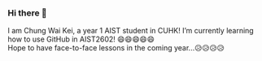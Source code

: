 ### Hi there 👋
I am Chung Wai Kei, a year 1 AIST student in CUHK! I’m currently learning how to use GitHub in AIST2602!
:smile::smile::smile::smile::smile:\
Hope to have face-to-face lessons in the coming year...:disappointed_relieved::disappointed_relieved::disappointed_relieved::disappointed_relieved:

<!--
**wk-chung/wk-chung** is a ✨ _special_ ✨ repository because its `README.md` (this file) appears on your GitHub profile.

Here are some ideas to get you started:

- 🔭 I’m currently working on ...
- 🌱 I’m currently learning ...
- 👯 I’m looking to collaborate on ...
- 🤔 I’m looking for help with ...
- 💬 Ask me about ...
- 📫 How to reach me: ...
- 😄 Pronouns: ...
- ⚡ Fun fact: ...
-->
